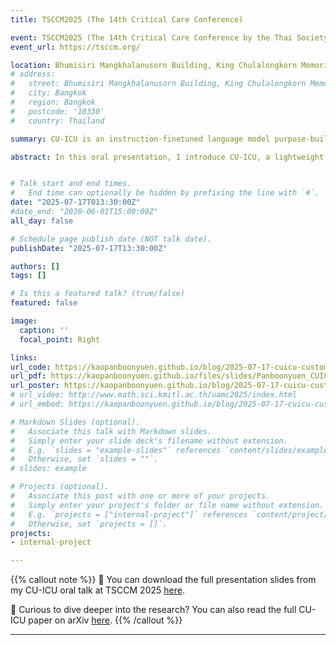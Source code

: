 ```yaml
---
title: TSCCM2025 (The 14th Critical Care Conference)

event: TSCCM2025 (The 14th Critical Care Conference by the Thai Society of Critical Care Medicine)
event_url: https://tsccm.org/

location: Bhumisiri Mangkhalanusorn Building, King Chulalongkorn Memorial Hospital, Bangkok, Thailand
# address:
#   street: Bhumisiri Mangkhalanusorn Building, King Chulalongkorn Memorial Hospital
#   city: Bangkok
#   region: Bangkok
#   postcode: '10330'
#   country: Thailand

summary: CU-ICU is an instruction-finetuned language model purpose-built for Thai ICU practitioners. In this talk, I present its architecture based on T5, fine-tuned via lightweight methods like LoRA, AdaLoRA, and IA3. The model integrates clinical guidelines (e.g., Surviving Sepsis Campaign) into its reasoning and shows strong potential as an AI assistant for frontline doctors, enabling faster and more accurate decision-making in critical care environments.

abstract: In this oral presentation, I introduce CU-ICU, a lightweight, instruction-finetuned language model customized for intensive care units (ICUs) in Thailand. The model is built upon the T5 architecture and optimized using parameter-efficient fine-tuning techniques including LoRA, AdaLoRA, and IA3. CU-ICU is designed to handle real-world prompts from ICU scenarios (e.g., hypotension, sepsis, ventilator settings), aligning its responses with medical guidelines such as the Surviving Sepsis Campaign. I also discuss its motivation—built from personal passion rather than funding—and the model’s ability to synthesize multiple clinical signals into coherent, actionable advice. Evaluation shows promising accuracy, and feedback from clinicians attending the session confirms its relevance and usefulness. This work represents a step toward human-AI collaboration in Thai healthcare, enabling clinicians to focus more on patients and less on repetitive decision support queries.


# Talk start and end times.
#   End time can optionally be hidden by prefixing the line with `#`.
date: "2025-07-17T013:30:00Z"
#date_end: "2030-06-01T15:00:00Z"
all_day: false

# Schedule page publish date (NOT talk date).
publishDate: "2025-07-17T13:30:00Z"

authors: []
tags: []

# Is this a featured talk? (true/false)
featured: false

image:
  caption: ''
  focal_point: Right

links:
url_code: https://kaopanboonyuen.github.io/blog/2025-07-17-cuicu-customizing-unsupervised-instruction-finetuned-language-models/
url_pdf: https://kaopanboonyuen.github.io/files/slides/Panboonyuen_CUICU_TSCCM2025_Slide.pdf
url_poster: https://kaopanboonyuen.github.io/blog/2025-07-17-cuicu-customizing-unsupervised-instruction-finetuned-language-models/
# url_video: http://www.math.sci.kmitl.ac.th/uamc2025/index.html
# url_embed: https://kaopanboonyuen.github.io/blog/2025-07-17-cuicu-customizing-unsupervised-instruction-finetuned-language-models/

# Markdown Slides (optional).
#   Associate this talk with Markdown slides.
#   Simply enter your slide deck's filename without extension.
#   E.g. `slides = "example-slides"` references `content/slides/example-slides.md`.
#   Otherwise, set `slides = ""`.
# slides: example

# Projects (optional).
#   Associate this post with one or more of your projects.
#   Simply enter your project's folder or file name without extension.
#   E.g. `projects = ["internal-project"]` references `content/project/deep-learning/index.md`.
#   Otherwise, set `projects = []`.
projects:
- internal-project

---
```


{{% callout note %}}
🎤 You can download the full presentation slides from my CU-ICU oral talk at TSCCM 2025 [here](https://kaopanboonyuen.github.io/files/slides/Panboonyuen_CUICU_TSCCM2025_Slide.pdf).

📄 Curious to dive deeper into the research? You can also read the full CU-ICU paper on arXiv [here](https://kaopanboonyuen.github.io/files/paper/Panboonyuen_CUICU_TSCCM2025_arXiv.pdf).
{{% /callout %}}

---
